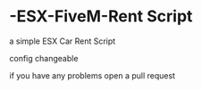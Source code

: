 # -ESX-FiveM-Rent Script
a simple ESX Car Rent Script

config changeable

if you have any problems open a pull request
